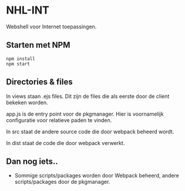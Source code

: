 # NHL-INT
Webshell voor Internet toepassingen.

## Starten met NPM
```
npm install
npm start
```

## Directories & files

In views staan .ejs files. Dit zijn de files die als eerste door de client bekeken worden.

app.js is de entry point voor de pkgmanager. Hier is voornamelijk configuratie voor relatieve paden te vinden.

In src staat de andere source code die door webpack beheerd wordt.

In dist staat de code die door webpack verwerkt.

## Dan nog iets..

* Sommige scripts/packages worden door Webpack beheerd, andere scripts/packages door de pkgmanager.

